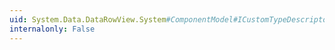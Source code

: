 ```yaml
---
uid: System.Data.DataRowView.System#ComponentModel#ICustomTypeDescriptor#GetPropertyOwner(System.ComponentModel.PropertyDescriptor)
internalonly: False
---
```


